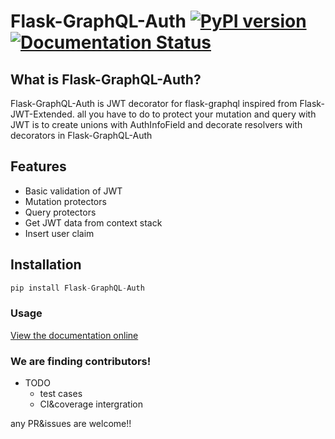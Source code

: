 # Flask-GraphQL-Auth [![PyPI version](https://badge.fury.io/py/Flask-GraphQL-Auth.svg)](https://badge.fury.io/py/Flask-GraphQL-Auth) [![Documentation Status](https://readthedocs.org/projects/flask-graphql-auth/badge/?version=latest)](https://flask-graphql-auth.readthedocs.io/en/latest/?badge=latest)

## What is Flask-GraphQL-Auth?
Flask-GraphQL-Auth is JWT decorator for flask-graphql inspired from Flask-JWT-Extended. all you have to do to protect your mutation and query with JWT is to create unions with AuthInfoField and decorate resolvers with decorators in Flask-GraphQL-Auth

## Features
- Basic validation of JWT
- Mutation protectors
- Query protectors
- Get JWT data from context stack
- Insert user claim 

## Installation
```py
pip install Flask-GraphQL-Auth
```

### Usage
[View the documentation online](http://flask-graphql-auth.readthedocs.io/en/latest/)

### We are finding contributors!
- TODO
  - test cases
  - CI&coverage intergration
 
 any PR&issues are welcome!!
